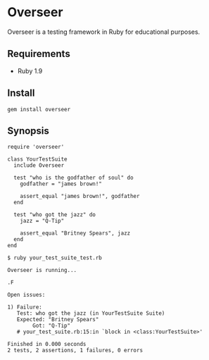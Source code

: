 # Overseer

Overseer is a testing framework in Ruby for educational purposes.

## Requirements

* Ruby 1.9

## Install

    gem install overseer

## Synopsis

    require 'overseer'

    class YourTestSuite
      include Overseer

      test "who is the godfather of soul" do
        godfather = "james brown!"

        assert_equal "james brown!", godfather
      end

      test "who got the jazz" do
        jazz = "Q-Tip"

        assert_equal "Britney Spears", jazz
      end
    end

    $ ruby your_test_suite_test.rb

    Overseer is running...

    .F

    Open issues:

    1) Failure:
       Test: who got the jazz (in YourTestSuite Suite)
       Expected: "Britney Spears"
            Got: "Q-Tip"
       # your_test_suite.rb:15:in `block in <class:YourTestSuite>'

    Finished in 0.000 seconds
    2 tests, 2 assertions, 1 failures, 0 errors

